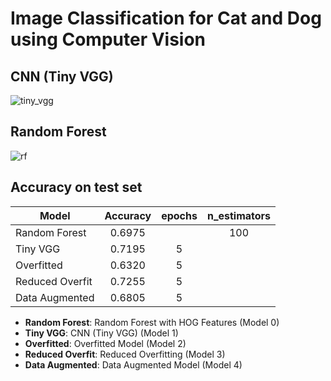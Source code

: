 # Image Classification for Cat and Dog using Computer Vision

## CNN (Tiny VGG)
![tiny_vgg](https://i.ibb.co/9Gp2Kf8/tiny-vgg.png)

## Random Forest
![rf](https://i.ibb.co/rxWctQs/rf.png)

## Accuracy on test set

| Model           | Accuracy | epochs | n_estimators |
|-----------------|:--------:|:------:|:------------:|
| Random Forest   |  0.6975  |        |     100      |
| Tiny VGG        |  0.7195  |   5    |              |
| Overfitted      |  0.6320  |   5    |              |
| Reduced Overfit |  0.7255  |   5    |              |
| Data Augmented  |  0.6805  |   5    |              |

- **Random Forest**: Random Forest with HOG Features (Model 0)
- **Tiny VGG**: CNN (Tiny VGG) (Model 1)
- **Overfitted**: Overfitted Model (Model 2)
- **Reduced Overfit**: Reduced Overfitting (Model 3)
- **Data Augmented**: Data Augmented Model (Model 4)
